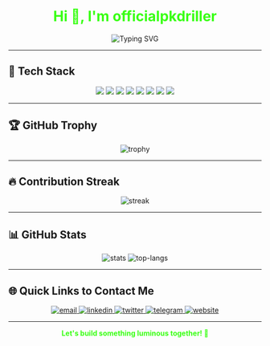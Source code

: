 <!-- GitHub Profile README for officialpkdriller -->

<h1 align="center" style="color:#39FF14;">Hi 👋, I'm officialpkdriller</h1>

<p align="center">
  <img src="https://readme-typing-svg.herokuapp.com?font=Fira+Code&weight=700&size=25&duration=4000&pause=500&color=39FF14&center=true&vCenter=true&width=435&lines=Passionate+Developer;Open+Source+Contributor;Loves+Green+Tech" alt="Typing SVG" />
</p>

---

## 🚀 Tech Stack

<p align="center">
  <img src="https://img.shields.io/badge/Python-39FF14?style=for-the-badge&logo=python&logoColor=black" />
  <img src="https://img.shields.io/badge/JavaScript-39FF14?style=for-the-badge&logo=javascript&logoColor=black" />
  <img src="https://img.shields.io/badge/TypeScript-39FF14?style=for-the-badge&logo=typescript&logoColor=black" />
  <img src="https://img.shields.io/badge/React-39FF14?style=for-the-badge&logo=react&logoColor=black" />
  <img src="https://img.shields.io/badge/Node.js-39FF14?style=for-the-badge&logo=node.js&logoColor=black" />
  <img src="https://img.shields.io/badge/Docker-39FF14?style=for-the-badge&logo=docker&logoColor=black" />
  <img src="https://img.shields.io/badge/Git-39FF14?style=for-the-badge&logo=git&logoColor=black" />
  <img src="https://img.shields.io/badge/Linux-39FF14?style=for-the-badge&logo=linux&logoColor=black" />
</p>

---

## 🏆 GitHub Trophy

<p align="center">
  <img src="https://github-profile-trophy.vercel.app/?username=officialpkdriller&theme=onedark&no-frame=true&column=7&title=Stars,Followers,Commit,PR,Issues,Repositories,Reviews&margin-w=10&margin-h=10&no-bg=true&color=39FF14" alt="trophy" />
</p>

---

## 🔥 Contribution Streak

<p align="center">
  <img src="https://github-readme-streak-stats.herokuapp.com/?user=officialpkdriller&theme=dark&background=000000&ring=39FF14&fire=39FF14&currStreakNum=39FF14&sideNums=39FF14&dates=39FF14&sideLabels=39FF14" alt="streak" />
</p>

---

## 📊 GitHub Stats

<p align="center">
  <img src="https://github-readme-stats.vercel.app/api?username=officialpkdriller&show_icons=true&theme=dark&title_color=39FF14&icon_color=39FF14&text_color=39FF14&bg_color=000000" alt="stats" />
  <img src="https://github-readme-stats.vercel.app/api/top-langs/?username=officialpkdriller&layout=compact&theme=dark&title_color=39FF14&text_color=39FF14&bg_color=000000" alt="top-langs" />
</p>

---

## 🌐 Quick Links to Contact Me

<p align="center">
  <a href="mailto:your@email.com">
    <img src="https://img.shields.io/badge/Email-39FF14?style=for-the-badge&logo=gmail&logoColor=black" alt="email"/>
  </a>
  <a href="https://linkedin.com/in/yourprofile" target="_blank">
    <img src="https://img.shields.io/badge/LinkedIn-39FF14?style=for-the-badge&logo=linkedin&logoColor=black" alt="linkedin"/>
  </a>
  <a href="https://twitter.com/yourprofile" target="_blank">
    <img src="https://img.shields.io/badge/Twitter-39FF14?style=for-the-badge&logo=twitter&logoColor=black" alt="twitter"/>
  </a>
  <a href="https://t.me/yourprofile" target="_blank">
    <img src="https://img.shields.io/badge/Telegram-39FF14?style=for-the-badge&logo=telegram&logoColor=black" alt="telegram"/>
  </a>
  <a href="https://yourwebsite.com" target="_blank">
    <img src="https://img.shields.io/badge/Website-39FF14?style=for-the-badge&logo=google-chrome&logoColor=black" alt="website"/>
  </a>
</p>

---

<p align="center" style="color:#39FF14;">
  <b>Let's build something luminous together! 🚀</b>
</p>

<!-- Replace "your@email.com" and profile URLs with your actual info -->
